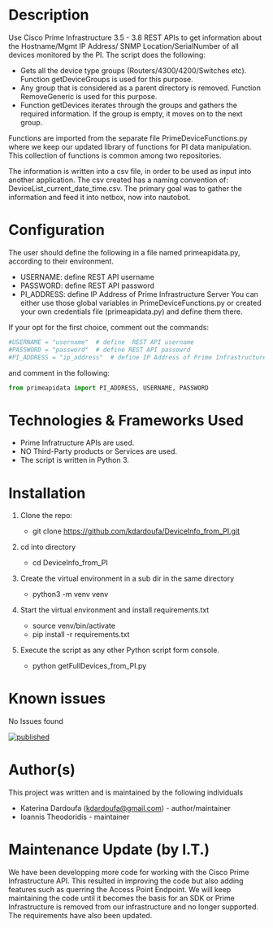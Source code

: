 
# Description

Use Cisco Prime Infrastructure 3.5 - 3.8 REST APIs to get information about the Hostname/Mgmt IP Address/ SNMP Location/SerialNumber of all devices monitored by the PI. The script does the following:

- Gets all the device type groups (Routers/4300/4200/Switches etc). Function getDeviceGroups is used for this purpose.
- Any group that is considered as a parent directory is removed. Function RemoveGeneric is used for this purpose.
- Function getDevices iterates through the groups and gathers the required information. If the group is empty, it moves on to the next group.

Functions are imported from the separate file PrimeDeviceFunctions.py where we keep our updated library of functions for PI data manipulation.
This collection of functions is common among two repositories.

The information is written into a csv file, in order to be used as input into another application. The csv created has a naming convention of:
DeviceList_current_date_time.csv.
The primary goal was to gather the information and feed it into netbox, now into nautobot.

# Configuration

The user should define the following in a file named primeapidata.py, according to their environment.

- USERNAME: define REST API username
- PASSWORD: define REST API password
- PI_ADDRESS: define IP Address of Prime Infrastructure Server
You can either use those global variables in PrimeDeviceFunctions.py or created your own credentials file (primeapidata.py) and define them there.

If your opt for the first choice, comment out  the commands:

```python
#USERNAME = "username"  # define  REST API username
#PASSWORD = "password"  # define REST API passowrd
#PI_ADDRESS = "ip_address"  # define IP Address of Prime Infrastructure Server
```

and comment in the following:

```python
from primeapidata import PI_ADDRESS, USERNAME, PASSWORD
```

# Technologies & Frameworks Used

- Prime Infratructure APIs are used.
- NO Third-Party products or Services are used.
- The script is written in Python 3.

# Installation

1. Clone the repo:
   - git clone https://github.com/kdardoufa/DeviceInfo_from_PI.git

2. cd into directory
   - cd DeviceInfo_from_PI

3. Create the virtual environment in a sub dir in the same directory
   - python3 -m venv venv

4. Start the virtual environment and install requirements.txt
   - source venv/bin/activate
   - pip install -r requirements.txt

5. Execute the script as any other Python script form console.
   - python getFullDevices_from_PI.py

# Known issues

No Issues found

[![published](https://static.production.devnetcloud.com/codeexchange/assets/images/devnet-published.svg)](https://developer.cisco.com/codeexchange/github/repo/kdardoufa/DeviceInfo_from_PI)

# Author(s)

This project was written and is maintained by the following individuals

- Katerina Dardoufa (kdardoufa@gmail.com) - author/maintainer
- Ioannis Theodoridis - maintainer

# Maintenance Update (by I.T.)

We have been developping more code for working with the Cisco Prime Infrastructure API. This resulted in improving the code but also adding features such as querring the Access Point Endpoint. We will keep maintaining the code until it becomes the basis for an SDK or Prime Infrastructure is removed from our infrastructure and no longer supported.
The requirements have also been updated.
